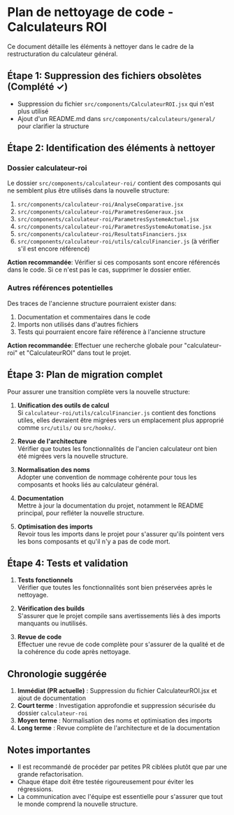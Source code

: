 # Plan de nettoyage de code - Calculateurs ROI

Ce document détaille les éléments à nettoyer dans le cadre de la restructuration du calculateur général.

## Étape 1: Suppression des fichiers obsolètes (Complété ✓)

- Suppression du fichier `src/components/CalculateurROI.jsx` qui n'est plus utilisé
- Ajout d'un README.md dans `src/components/calculateurs/general/` pour clarifier la structure

## Étape 2: Identification des éléments à nettoyer

### Dossier calculateur-roi
Le dossier `src/components/calculateur-roi/` contient des composants qui ne semblent plus être utilisés dans la nouvelle structure:

1. `src/components/calculateur-roi/AnalyseComparative.jsx`
2. `src/components/calculateur-roi/ParametresGeneraux.jsx`
3. `src/components/calculateur-roi/ParametresSystemeActuel.jsx`
4. `src/components/calculateur-roi/ParametresSystemeAutomatise.jsx`
5. `src/components/calculateur-roi/ResultatsFinanciers.jsx`
6. `src/components/calculateur-roi/utils/calculFinancier.js` (à vérifier s'il est encore référencé)

**Action recommandée**: Vérifier si ces composants sont encore référencés dans le code. Si ce n'est pas le cas, supprimer le dossier entier.

### Autres références potentielles

Des traces de l'ancienne structure pourraient exister dans:

1. Documentation et commentaires dans le code
2. Imports non utilisés dans d'autres fichiers
3. Tests qui pourraient encore faire référence à l'ancienne structure

**Action recommandée**: Effectuer une recherche globale pour "calculateur-roi" et "CalculateurROI" dans tout le projet.

## Étape 3: Plan de migration complet

Pour assurer une transition complète vers la nouvelle structure:

1. **Unification des outils de calcul**  
   Si `calculateur-roi/utils/calculFinancier.js` contient des fonctions utiles, elles devraient être migrées vers un emplacement plus approprié comme `src/utils/` ou `src/hooks/`.

2. **Revue de l'architecture**  
   Vérifier que toutes les fonctionnalités de l'ancien calculateur ont bien été migrées vers la nouvelle structure.

3. **Normalisation des noms**  
   Adopter une convention de nommage cohérente pour tous les composants et hooks liés au calculateur général.

4. **Documentation**  
   Mettre à jour la documentation du projet, notamment le README principal, pour refléter la nouvelle structure.

5. **Optimisation des imports**  
   Revoir tous les imports dans le projet pour s'assurer qu'ils pointent vers les bons composants et qu'il n'y a pas de code mort.

## Étape 4: Tests et validation

1. **Tests fonctionnels**  
   Vérifier que toutes les fonctionnalités sont bien préservées après le nettoyage.

2. **Vérification des builds**  
   S'assurer que le projet compile sans avertissements liés à des imports manquants ou inutilisés.

3. **Revue de code**  
   Effectuer une revue de code complète pour s'assurer de la qualité et de la cohérence du code après nettoyage.

## Chronologie suggérée

1. **Immédiat (PR actuelle)** : Suppression du fichier CalculateurROI.jsx et ajout de documentation
2. **Court terme** : Investigation approfondie et suppression sécurisée du dossier `calculateur-roi`
3. **Moyen terme** : Normalisation des noms et optimisation des imports
4. **Long terme** : Revue complète de l'architecture et de la documentation

## Notes importantes

- Il est recommandé de procéder par petites PR ciblées plutôt que par une grande refactorisation.
- Chaque étape doit être testée rigoureusement pour éviter les régressions.
- La communication avec l'équipe est essentielle pour s'assurer que tout le monde comprend la nouvelle structure.
